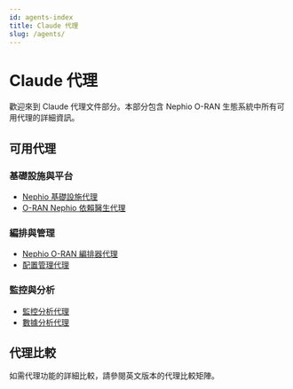 ```yaml
---
id: agents-index
title: Claude 代理
slug: /agents/
---
```


# Claude 代理

歡迎來到 Claude 代理文件部分。本部分包含 Nephio O-RAN 生態系統中所有可用代理的詳細資訊。

## 可用代理

### 基礎設施與平台
- [Nephio 基礎設施代理](./infrastructure/nephio-infrastructure-agent.mdx)
- [O-RAN Nephio 依賴醫生代理](./testing/oran-nephio-dep-doctor-agent.mdx)

### 編排與管理
- [Nephio O-RAN 編排器代理](./orchestrator/nephio-oran-orchestrator-agent.mdx)
- [配置管理代理](./config-management/configuration-management-agent.mdx)

### 監控與分析
- [監控分析代理](./monitoring/monitoring-analytics-agent.mdx)
- [數據分析代理](./data-analytics/data-analytics-agent.mdx)

## 代理比較

如需代理功能的詳細比較，請參閱英文版本的代理比較矩陣。